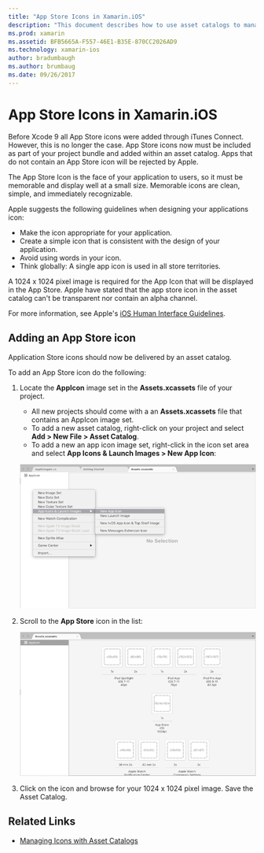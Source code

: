 ```yaml
---
title: "App Store Icons in Xamarin.iOS"
description: "This document describes how to use asset catalogs to manage an App Store icon for a Xamarin.iOS application. Previously, App Store icons were managed with iTunes Connect."
ms.prod: xamarin
ms.assetid: BFB5665A-F557-46E1-B35E-870CC2026AD9
ms.technology: xamarin-ios
author: bradumbaugh
ms.author: brumbaug
ms.date: 09/26/2017
---
```


# App Store Icons in Xamarin.iOS

Before Xcode 9 all App Store icons were added through iTunes Connect. However, this is no longer the case. App Store icons now must be included as part of your project bundle and added within an asset catalog. Apps that do not contain an App Store icon will be rejected by Apple.

The App Store Icon is the face of your application to users, so it must be memorable and display well at a small size. Memorable icons are clean, simple, and immediately recognizable.

Apple suggests the following guidelines when designing your applications icon:

- Make the icon appropriate for your application.
- Create a simple icon that is consistent with the design of your application.
- Avoid using words in your icon.
- Think globally: A single app icon is used in all store territories.

A 1024 x 1024 pixel image is required for the App Icon that will be displayed in the App Store.  Apple have stated that the app store icon in the asset catalog can't be transparent nor contain an alpha channel.

For more information, see Apple's [iOS Human Interface Guidelines](https://developer.apple.com/ios/human-interface-guidelines/icons-and-images/image-size-and-resolution/).

## Adding an App Store icon

Application Store icons should now be delivered by an asset catalog. 

To add an App Store icon do the following:

1. Locate the **AppIcon** image set in the **Assets.xcassets** file of your project. 
	- All new projects should come with a an **Assets.xcassets** file that contains an AppIcon image set.
	- To add a new asset catalog, right-click on your project and select **Add > New File > Asset Catalog**.
	- To add a new an app icon image set, right-click in the icon set area and select **App Icons & Launch Images > New App Icon**:
	
	![Add new image set option](app-store-icon-images/image1.png)

2. Scroll to the **App Store** icon in the list:

	![App Store Icon](app-store-icon-images/image2.png)

3. Click on the icon and browse for your 1024 x 1024 pixel image. Save the Asset Catalog.




## Related Links

- [Managing Icons with Asset Catalogs](~/ios/app-fundamentals/images-icons/app-icons.md#managing)

